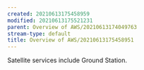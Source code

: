 ```yaml
---
created: 20210613175458959
modified: 20210613175521231
parent: Overview of AWS/20210613174049763
stream-type: default
title: Overview of AWS/20210613175458951
---
```

Satellite services include Ground Station.
